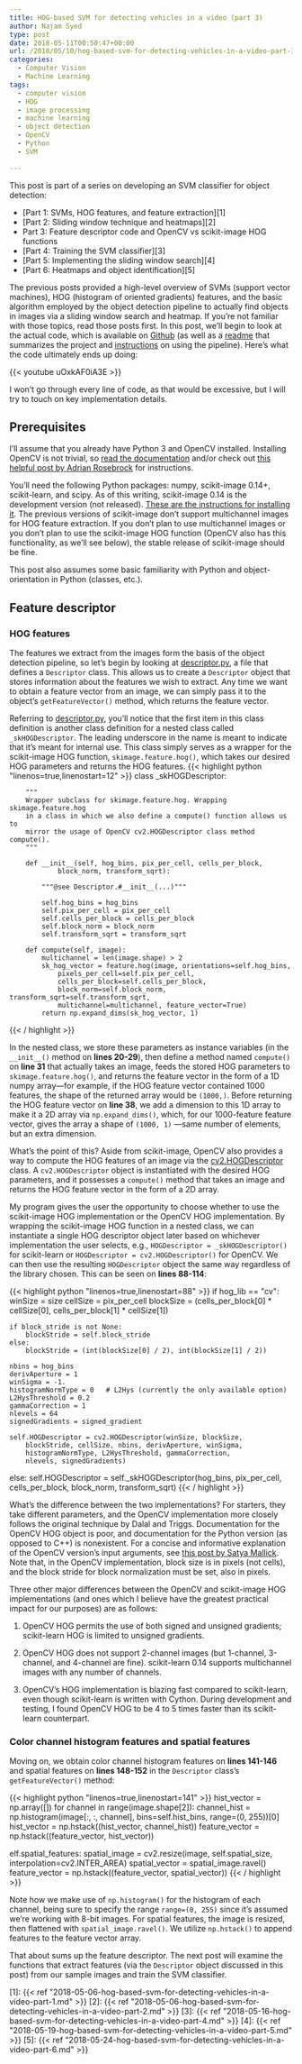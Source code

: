 ```yaml
---
title: HOG-based SVM for detecting vehicles in a video (part 3)
author: Najam Syed
type: post
date: 2018-05-11T00:50:47+00:00
url: /2018/05/10/hog-based-svm-for-detecting-vehicles-in-a-video-part-3/
categories:
  - Computer Vision
  - Machine Learning
tags:
  - computer vision
  - HOG
  - image processing
  - machine learning
  - object detection
  - OpenCV
  - Python
  - SVM

---
```

This post is part of a series on developing an SVM classifier for object
detection:

- [Part 1: SVMs, HOG features, and feature extraction][1]
- [Part 2: Sliding window technique and heatmaps][2]
- Part 3: Feature descriptor code and OpenCV vs scikit-image HOG functions
- [Part 4: Training the SVM classifier][3]
- [Part 5: Implementing the sliding window search][4]
- [Part 6: Heatmaps and object identification][5]

The previous posts provided a high-level overview of SVMs (support vector
machines), HOG (histogram of oriented gradients) features, and the basic
algorithm employed by the object detection pipeline to actually find objects in
images via a sliding window search and heatmap. If you&#8217;re not familiar
with those topics, read those posts first. In this post, we&#8217;ll begin to
look at the actual code, which is available on
[Github](https://github.com/nrsyed/svm-vehicle-detector) (as well as a
[readme](https://github.com/nrsyed/svm-vehicle-detector/blob/master/README.md) that summarizes the project and
[instructions](https://github.com/nrsyed/svm-vehicle-detector/blob/master/INSTRUCTIONS.md) on using the pipeline). Here&#8217;s what the code ultimately
ends up doing:

{{< youtube uOxkAF0iA3E >}}

I won&#8217;t go through every line of code, as that would be excessive, but I
will try to touch on key implementation details.

## Prerequisites

I&#8217;ll assume that you already have Python 3 and OpenCV installed.
Installing OpenCV is not trivial, so
[read the documentation](https://docs.opencv.org/3.4/df/d65/tutorial_table_of_content_introduction.html) and/or check out
[this helpful post by Adrian Rosebrock](https://www.pyimagesearch.com/2016/10/24/ubuntu-16-04-how-to-install-opencv/) for instructions.

You&#8217;ll need the following Python packages: numpy, scikit-image 0.14+,
scikit-learn, and scipy. As of this writing, scikit-image 0.14 is the
development version (not released).
[These are the instructions for installing it](http://scikit-image.org/docs/dev/install.html). The previous versions of
scikit-image don&#8217;t support multichannel images for HOG feature extraction.
If you don&#8217;t plan to use multichannel images or you don&#8217;t plan to
use the scikit-image HOG function (OpenCV also has this functionality, as
we&#8217;ll see below), the stable release of scikit-image should be fine.

This post also assumes some basic familiarity with Python and object-orientation
in Python (classes, etc.).

## Feature descriptor

### HOG features

The features we extract from the images form the basis of the object detection
pipeline, so let&#8217;s begin by looking at
[descriptor.py](https://github.com/nrsyed/svm-vehicle-detector/blob/master/descriptor.py), a file that defines a `Descriptor` class. This allows us to
create a `Descriptor` object that stores information about the features we wish
to extract. Any time we want to obtain a feature vector from an image, we can
simply pass it to the object&#8217;s `getFeatureVector()` method, which returns
the feature vector.

Referring to
[descriptor.py](https://github.com/nrsyed/svm-vehicle-detector/blob/master/descriptor.py), you&#8217;ll notice that the first item in this class
definition is another class definition for a nested class called
`_skHOGDescriptor`. The leading underscore in the name is meant to indicate that
it&#8217;s meant for internal use. This class simply serves as a wrapper for the
scikit-image HOG function, `skimage.feature.hog()`, which takes our desired HOG
parameters and returns the HOG features.
{{< highlight python "linenos=true,linenostart=12" >}}
class _skHOGDescriptor:

        """
        Wrapper subclass for skimage.feature.hog. Wrapping skimage.feature.hog
        in a class in which we also define a compute() function allows us to
        mirror the usage of OpenCV cv2.HOGDescriptor class method compute().
        """

        def __init__(self, hog_bins, pix_per_cell, cells_per_block,
                block_norm, transform_sqrt):

            """@see Descriptor.#__init__(...)"""

            self.hog_bins = hog_bins
            self.pix_per_cell = pix_per_cell
            self.cells_per_block = cells_per_block
            self.block_norm = block_norm
            self.transform_sqrt = transform_sqrt

        def compute(self, image):
            multichannel = len(image.shape) > 2
            sk_hog_vector = feature.hog(image, orientations=self.hog_bins,
                pixels_per_cell=self.pix_per_cell,
                cells_per_block=self.cells_per_block,
                block_norm=self.block_norm, transform_sqrt=self.transform_sqrt,
                multichannel=multichannel, feature_vector=True)
            return np.expand_dims(sk_hog_vector, 1)
{{< / highlight >}}

In the nested class, we store these parameters as instance variables (in the
`__init__()` method on **lines 20-29**), then define a method named `compute()`
on **line 31** that actually takes an image, feeds the stored HOG parameters to
`skimage.feature.hog()`, and returns the feature vector in the form of a 1D
numpy array&#8212;for example, if the HOG feature vector contained 1000
features, the shape of the returned array would be `(1000,)`. Before returning
the HOG feature vector on **line 38**, we add a dimension to this 1D array to
make it a 2D array via `np.expand_dims()`, which, for our 1000-feature feature
vector, gives the array a shape of `(1000, 1)` &#8212;same number of elements,
but an extra dimension.

What&#8217;s the point of this? Aside from scikit-image, OpenCV also provides a
way to compute the HOG features of an image via the
[cv2.HOGDescriptor](https://docs.opencv.org/3.1.0/d5/d33/structcv_1_1HOGDescriptor.html) class. A `cv2.HOGDescriptor` object is
instantiated with the desired HOG parameters, and it possesses a `compute()`
method that takes an image and returns the HOG feature vector in the form of a
2D array.

My program gives the user the opportunity to choose whether to use the
scikit-image HOG implementation or the OpenCV HOG implementation. By wrapping
the scikit-image HOG function in a nested class, we can instantiate a single HOG
descriptor object later based on whichever implementation the user selects,
e.g., `HOGDescriptor = _skHOGDescriptor()` for scikit-learn or
`HOGDescriptor = cv2.HOGDescriptor()` for OpenCV. We can then use the resulting
`HOGDescriptor` object the same way regardless of the library chosen. This can
be seen on **lines 88-114**:

{{< highlight python "linenos=true,linenostart=88" >}}
if hog_lib == "cv":
    winSize = size
    cellSize = pix_per_cell
    blockSize = (cells_per_block[0] * cellSize[0],
                 cells_per_block[1] * cellSize[1])

    if block_stride is not None:
        blockStride = self.block_stride
    else:
        blockStride = (int(blockSize[0] / 2), int(blockSize[1] / 2))

    nbins = hog_bins
    derivAperture = 1
    winSigma = -1.
    histogramNormType = 0   # L2Hys (currently the only available option)
    L2HysThreshold = 0.2
    gammaCorrection = 1
    nlevels = 64
    signedGradients = signed_gradient

    self.HOGDescriptor = cv2.HOGDescriptor(winSize, blockSize,
        blockStride, cellSize, nbins, derivAperture, winSigma,
        histogramNormType, L2HysThreshold, gammaCorrection,
        nlevels, signedGradients)
else:
    self.HOGDescriptor = self._skHOGDescriptor(hog_bins, pix_per_cell,
        cells_per_block, block_norm, transform_sqrt)
{{< / highlight >}}

What&#8217;s the difference between the two implementations? For starters, they
take different parameters, and the OpenCV implementation more closely follows
the original technique by Dalal and Triggs. Documentation for the OpenCV HOG
object is poor, and documentation for the Python version (as opposed to C++) is
nonexistent. For a concise and informative explanation of the OpenCV
version&#8217;s input arguments, see
[this post by Satya Mallick](https://www.learnopencv.com/handwritten-digits-classification-an-opencv-c-python-tutorial/). Note that, in the OpenCV implementation, block
size is in pixels (not cells), and the block stride for block normalization must
be set, also in pixels.

Three other major differences between the OpenCV and scikit-image HOG
implementations (and ones which I believe have the greatest practical impact for
our purposes) are as follows:

1) OpenCV HOG permits the use of both signed and unsigned gradients;
scikit-learn HOG is limited to unsigned gradients.

2) OpenCV HOG does not support 2-channel images (but 1-channel, 3-channel, and
4-channel are fine). scikit-learn 0.14 supports multichannel images with any
number of channels.

3) OpenCV&#8217;s HOG implementation is blazing fast compared to scikit-learn,
even though scikit-learn is written with Cython. During development and testing,
I found OpenCV HOG to be 4 to 5 times faster than its scikit-learn counterpart.

### Color channel histogram features and spatial features

Moving on, we obtain color channel histogram features on **lines 141-146** and
spatial features on **lines 148-152** in the `Descriptor` class&#8217;s
`getFeatureVector()` method:

{{< highlight python "linenos=true,linenostart=141" >}}
hist_vector = np.array([])
for channel in range(image.shape[2]):
    channel_hist = np.histogram(image[:, :, channel],
            bins=self.hist_bins, range=(0, 255))[0]
    hist_vector = np.hstack((hist_vector, channel_hist))
feature_vector = np.hstack((feature_vector, hist_vector))

elf.spatial_features:
spatial_image = cv2.resize(image, self.spatial_size,
        interpolation=cv2.INTER_AREA)
spatial_vector = spatial_image.ravel()
feature_vector = np.hstack((feature_vector, spatial_vector))
{{< / highlight >}}

Note how we make use of `np.histogram()` for the histogram of each channel,
being sure to specify the range `range=(0, 255)` since it&#8217;s assumed
we&#8217;re working with 8-bit images. For spatial features, the image is
resized, then flattened with `spatial_image.ravel()`. We utilize `np.hstack()`
to append features to the feature vector array.

That about sums up the feature descriptor. The next post will examine the
functions that extract features (via the `Descriptor` object discussed in this
post) from our sample images and train the SVM classifier.

[1]: {{< ref "2018-05-06-hog-based-svm-for-detecting-vehicles-in-a-video-part-1.md" >}}
[2]: {{< ref "2018-05-06-hog-based-svm-for-detecting-vehicles-in-a-video-part-2.md" >}}
[3]: {{< ref "2018-05-16-hog-based-svm-for-detecting-vehicles-in-a-video-part-4.md" >}}
[4]: {{< ref "2018-05-19-hog-based-svm-for-detecting-vehicles-in-a-video-part-5.md" >}}
[5]: {{< ref "2018-05-24-hog-based-svm-for-detecting-vehicles-in-a-video-part-6.md" >}}
